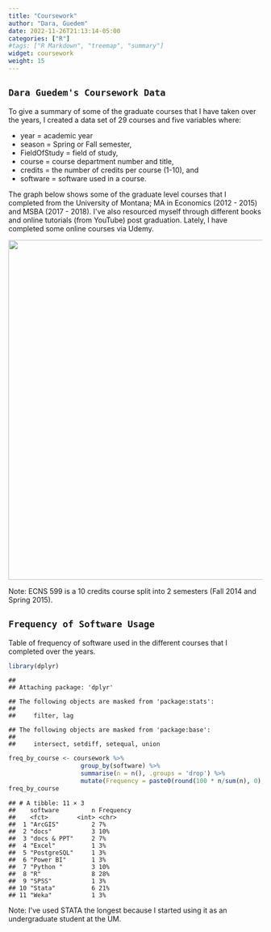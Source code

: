 ```yaml
---
title: "Coursework"
author: "Dara, Guedem"
date: 2022-11-26T21:13:14-05:00
categories: ["R"]
#tags: ["R Markdown", "treemap", "summary"]
widget: coursework
weight: 15
---
```




## `Dara Guedem's Coursework Data`

To give a summary of some of the graduate courses that I have taken over the years, I created a data set of 29 courses and five variables where: 

  - year = academic year
  - season = Spring or Fall semester, 
  - FieldOfStudy = field of study, 
  - course = course department number and title, 
  - credits = the number of credits per course (1-10), and 
  - software = software used in a course. 
  
The graph below shows some of the graduate level courses that I completed from the University of Montana; MA in Economics (2012 - 2015) and MSBA (2017 - 2018). I've also resourced myself through different books and online tutorials (from YouTube) post graduation. Lately, I have completed some online courses via Udemy.



<img src="{{< blogdown/postref >}}index_files/figure-html/load dataset-1.png" width="672" />

Note: ECNS 599 is a 10 credits course split into 2 semesters (Fall 2014 and Spring 2015). 

## `Frequency of Software Usage`
Table of frequency of software used in the different courses that I completed over the years. 


```r
library(dplyr)
```

```
## 
## Attaching package: 'dplyr'
```

```
## The following objects are masked from 'package:stats':
## 
##     filter, lag
```

```
## The following objects are masked from 'package:base':
## 
##     intersect, setdiff, setequal, union
```

```r
freq_by_course <- coursework %>%
                    group_by(software) %>%
                    summarise(n = n(), .groups = 'drop') %>%
                    mutate(Frequency = paste0(round(100 * n/sum(n), 0), '%'))
freq_by_course
```

```
## # A tibble: 11 × 3
##    software         n Frequency
##    <fct>        <int> <chr>    
##  1 "ArcGIS"         2 7%       
##  2 "docs"           3 10%      
##  3 "docs & PPT"     2 7%       
##  4 "Excel"          1 3%       
##  5 "PostgreSQL"     1 3%       
##  6 "Power BI"       1 3%       
##  7 "Python "        3 10%      
##  8 "R"              8 28%      
##  9 "SPSS"           1 3%       
## 10 "Stata"          6 21%      
## 11 "Weka"           1 3%
```

Note: I've used STATA the longest because I started using it as an undergraduate student at the UM. 
